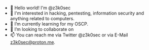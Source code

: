 - 👋 Hello world! I'm @z3k0sec
- 👀 I'm interested in hacking, pentesting, information security and anything related to computers.
- 🌱 I’m currently learning for my OSCP.
- 💞️ I’m looking to collaborate on 
- 📫 You can reach me via Twitter @z3k0sec or via E-Mail z3k0sec@proton.me.

<!---
z3k0sec/z3k0sec is a ✨ special ✨ repository because its `README.md` (this file) appears on your GitHub profile.
You can click the Preview link to take a look at your changes.
--->
